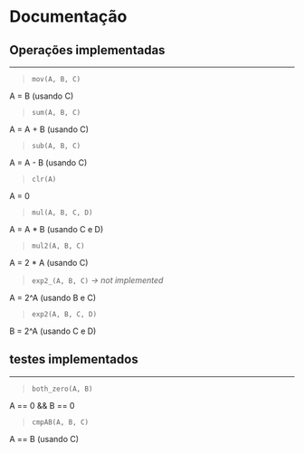 # Documentação
## Operações implementadas
---
> `mov(A, B, C)`

A = B (usando C)

> `sum(A, B, C)`

A = A + B (usando C)

> `sub(A, B, C)`

A = A - B (usando C)

> `clr(A)`

A = 0

> `mul(A, B, C, D)`

A = A * B (usando C e D)

> `mul2(A, B, C)`

A = 2 * A (usando C)

> `exp2_(A, B, C)` _-> not implemented_

A = 2^A (usando B e C)

> `exp2(A, B, C, D)`

B = 2^A (usando C e D)



## testes implementados
---
> `both_zero(A, B)`

A == 0 && B == 0

> `cmpAB(A, B, C)`

A == B (usando C)
